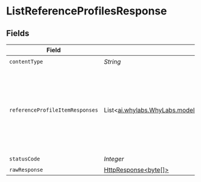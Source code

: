 # ListReferenceProfilesResponse


## Fields

| Field                                                                                                                      | Type                                                                                                                       | Required                                                                                                                   | Description                                                                                                                |
| -------------------------------------------------------------------------------------------------------------------------- | -------------------------------------------------------------------------------------------------------------------------- | -------------------------------------------------------------------------------------------------------------------------- | -------------------------------------------------------------------------------------------------------------------------- |
| `contentType`                                                                                                              | *String*                                                                                                                   | :heavy_check_mark:                                                                                                         | N/A                                                                                                                        |
| `referenceProfileItemResponses`                                                                                            | List<[ai.whylabs.WhyLabs.models.shared.ReferenceProfileItemResponse](../../models/shared/ReferenceProfileItemResponse.md)> | :heavy_minus_sign:                                                                                                         | The metadata for the summarized dataset profile including paths to JSON and protobuf data                                  |
| `statusCode`                                                                                                               | *Integer*                                                                                                                  | :heavy_check_mark:                                                                                                         | N/A                                                                                                                        |
| `rawResponse`                                                                                                              | [HttpResponse<byte[]>](https://docs.oracle.com/en/java/javase/11/docs/api/java.net.http/java/net/http/HttpResponse.html)   | :heavy_minus_sign:                                                                                                         | N/A                                                                                                                        |